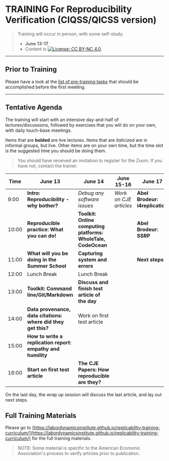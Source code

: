# TRAINING For Reproducibility Verification (CIQSS/QICSS version)

> Training will occur in person, with some self-study. 
> - **June 13-17**
> - Content is [![License: CC BY-NC 4.0](https://licensebuttons.net/l/by-nc/4.0/80x15.png)](https://creativecommons.org/licenses/by-nc/4.0/).

---

Prior to Training
------

Please have a look at the [list of pre-training tasks](pre-training-tasks) that should be accomplished before the first meeting. 

---

Tentative Agenda
----------------

The training will start with an intensive day-and-half of lectures/discussions, followed by exercises that you will do on your own, with daily touch-base meetings.

Items that are **bolded** are live lectures. Items that are *italicized* are in informal groups, but live. Other items are on your own time, but the time slot is the suggested time you should be doing them. 

> You should have received an invitation to register for the Zoom. If you have not, contact the trainer.


| Time  |  June 13                                                 | June 14                             | June 15-16             | June 17 |
|-------|----------------------------------------------------------|-------------------------------------|------------------------|---------|
| 9:00  |  **Intro: Reproducibility - why bother?**                | *Debug any software issues*         | *Work on CJE articles* | **Abel Brodeur: i4replication**|
| 10:00 |  **Reproducible practice: What you can do!**             | **Toolkit: Online computing platforms: WholeTale, CodeOcean**|| **Abel Brodeur: SSRP**|
| 11:00 | **What will you be doing in the Summer School**          | **Capturing system and errors**     |                        | **Next steps** |
| 12:00 | Lunch Break                                              | Lunch Break                         |                        ||
| 13:00 | **Toolkit: Command line/Git/Markdown**                   | **Discuss and finish test article of the day**|              ||
| 14:00 | **Data provenance, data citations: where did they get this?**| Work on first test article      |                        ||
| 15:00 | **How to write a replication report: empathy and humility**  ||||
| 16:00 | **Start on first test article**                              | **The CJE Papers: How reproducible are they?**|||

On the last day, the wrap up session will discuss the last article, and lay out next steps.


Full Training Materials
----------------------

Please go to [https://labordynamicsinstitute.github.io/replicability-training-curriculum/](https://labordynamicsinstitute.github.io/replicability-training-curriculum/) for the full training materials.

> NOTE: Some material is specific to the American Economic Association's process to verify articles prior to publication. 


